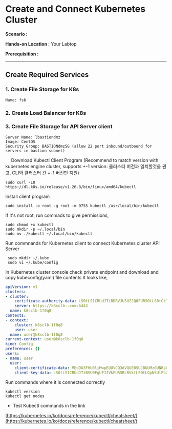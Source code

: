 # Create and Connect Kubernetes Cluster

  **Scenario :** 

  **Hands-on Location :** Your Labtop

  **Prerequisition :** 

---


## Create Required Services

### 1. Create File Storage for K8s

    Name: fsb

### 2. Create Load Balancer for K8s


### 3. Create File Storage for API Server client 

    Server Name: lbastiondmz
    Image: CentOS
    Security Group: BASTIONdmzSG (allow 22 port inbound/outbound for servers in bastion subnet)
   

 

 
Download Kubectl Client Program
(Recommend to match version with kubernetes engine cluster, supports +-1 version: 클러스터 버전과 일치할것을 권고, CLI와 클러스터 간 +-1 버전만 지원)

    sudo curl -LO https://dl.k8s.io/release/v1.26.8/bin/linux/amd64/kubectl

Install client program

    sudo install -o root -g root -m 0755 kubectl /usr/local/bin/kubectl

If it's not root, run commads to give permissions,

    sudo chmod +x kubectl 
    sudo mkdir -p ~/.local/bin
    sudo mv ./kubectl ~/.local/bin/kubectl

Run commnands for Kubernetes client to connect Kubernetes cluster API Server

     sudo mkdir ~/.kube
     sudo vi ~/.kube/config

In Kubernetes cluster console check private endpoint and download and copy kubeconfig(yaml) file contents
It looks like,

```yaml
apiVersion: v1
clusters:
- cluster:
    certificate-authority-data: LS0tLS1CRUdJTiBDRVJUSUZJQ0FURS0tLS0tCk1JSURBRENDQWVpZ0F3SUJBZ0lCQURBTkJna3Foa2lHOXcwQkFRc0ZBREFWTVJNd0VRWURWUVFERXdwcmRXSmwKY201bGRHVnpNQ0FYRFRJek1USXdOVEV6TURFMU1Gb1lEekl3TlRNeE1USTNNVE13TVRVd1dqQVZNUk13RVFZRApWUVFERXdwcmRXSmxjbTVsZEdWek1JSUJJakFOQmdrcWhraUc5dzBCQVFFRkFBT0NBUThBTUlJQkNnS0NBUUVBCjBWeDA1WHdldWkvWkUwVVdGdTdZVjNmT01QTWlCMml3NnMzYnB2OUc5QnRZbnJGditJUEVzTjhiYlR4UEpPRlQKamduTVNMdVd
    server: https://k8sclb-.com:6443
  name: k8sclb-1f0q8
contexts:
- context:
    cluster: k8sclb-1f0q8
    user: user
  name: user@k8sclb-1f0q8
current-context: user@k8sclb-1f0q8
kind: Config
preferences: {}
users:
- name: user
  user:
    client-certificate-data: MEdDU3FHU0liMwpEUUVCQ3dVQUE0SUJBUUMzOUNRa0xEWmluaW5IUzBudllxSzl0FSUGQrMnY5d1RucGV1KzVGUG9QY1hFWGlxT0hzTWNDCi0tLS0tRU5EIENFUlRJRklDQVRFLS0tLS0K
    client-key-data: LS0tLS1CRUdJTiBSU0EgUFJJVkFURSBLRVktLS0tLQpNSUlFb2dJQkFBS0NBUUVBckp5QjJva1JqRHloNmxhVVV6VkozOC9LdW1NaU9DOGlKVGdqVHpEN3RxZzZ2SEV6CmF6eEpzVnBud2xSTVIwYVd4N21mNmh5MDdlZllMZ0o5bHhNdFJjdlJEeElseVJJNmJVb3ZMeUR2MmpQV2OWgKTWtqMy9ie
```

Run commands where it is connected correctly

    kubectl version
    kubectl get nodes
    
- Test Kubectl commands in the link 

[https://kubernetes.io/ko/docs/reference/kubectl/cheatsheet/](https://kubernetes.io/ko/docs/reference/kubectl/cheatsheet/) 
 
